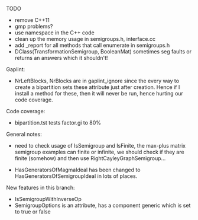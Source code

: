 TODO

* remove C++11
* gmp problems?
* use namespace in the C++ code
* clean up the memory usage in semigroups.h, interface.cc
* add _report for all methods that call enumerate in semigroups.h
* DClass(TransformationSemigroup, BooleanMat) sometimes seg faults or returns an answers which it shouldn't!


Gaplint:

* NrLeftBlocks, NrBlocks are in gaplint_ignore since the every way to create 
  a bipartition sets these attribute just after creation. Hence if I install a
  method for these, then it will never be run, hence hurting our code coverage. 

Code coverage:

* bipartition.tst tests factor.gi to 80%

General notes:

* need to check usage of IsSemigroup and IsFinite, the max-plus matrix
  semigroup examples can finite or infinite, we should check if they are finite
  (somehow) and then use RightCayleyGraphSemigroup...

* HasGeneratorsOfMagmaIdeal has been changed to HasGeneratorsOfSemigroupIdeal
  in lots of places.


New features in this branch:

* IsSemigroupWithInverseOp 
* SemigroupOptions is an attribute, has a component generic which is set to
  true or false
